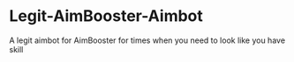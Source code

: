 # Legit-AimBooster-Aimbot
A legit aimbot for AimBooster for times when you need to look like you have skill
